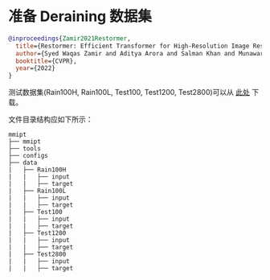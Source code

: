# 准备 Deraining 数据集

<!-- [DATASET] -->

```bibtex
@inproceedings{Zamir2021Restormer,
  title={Restormer: Efficient Transformer for High-Resolution Image Restoration},
  author={Syed Waqas Zamir and Aditya Arora and Salman Khan and Munawar Hayat and Fahad Shahbaz Khan and Ming-Hsuan Yang},
  booktitle={CVPR},
  year={2022}
}
```

测试数据集(Rain100H, Rain100L, Test100, Test1200, Test2800)可以从 [此处](https://drive.google.com/file/d/1P_-RAvltEoEhfT-9GrWRdpEi6NSswTs8/) 下载。

文件目录结构应如下所示：

```text
mmipt
├── mmipt
├── tools
├── configs
├── data
|   ├── Rain100H
|   |   ├── input
|   |   ├── target
|   ├── Rain100L
|   |   ├── input
|   |   ├── target
|   ├── Test100
|   |   ├── input
|   |   ├── target
|   ├── Test1200
|   |   ├── input
|   |   ├── target
|   ├── Test2800
|   |   ├── input
|   |   ├── target
```
